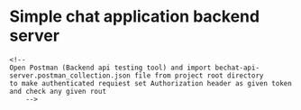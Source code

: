 

# Simple chat application backend server
  <!--
     Clone this repository and run npm/pnpm/bun install
     run npm/pnpm/bun dev for development server
     run npm/pnpm/bun start for development server
        -->


    <!--
    Open Postman (Backend api testing tool) and import bechat-api-server.postman_collection.json file from project root directory
    to make authenticated requiest set Authorization header as given token
    and check any given rout 
        -->
